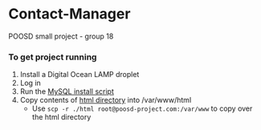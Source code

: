 # Contact-Manager
POOSD small project - group 18

### To get project running
1. Install a Digital Ocean LAMP droplet
2. Log in
3. Run the [MySQL install script](mysql/db_script.txt)
4. Copy contents of [html directory](/html) into /var/www/html
   - Use `scp -r ./html root@poosd-project.com:/var/www` to copy over the html directory

